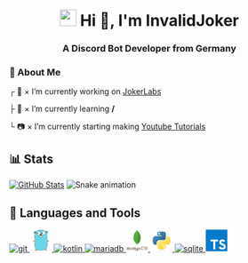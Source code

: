 <h1 align="center"><img src="https://cdn.discordapp.com/attachments/985551183479463998/1001856009670758470/coding2.gif" width="30px" height="30px"> Hi 👋, I'm InvalidJoker</h1>
<h3 align="center">A Discord Bot Developer from Germany</h3>

### 👋 About Me

┌ 🔭 × I’m currently working on [JokerLabs](https://discord.gg/DP4CsvyDAR)

├ 🌱 × I’m currently learning **/**

└ 📷 × I’m currently starting making [Youtube Tutorials](https://www.youtube.com/@invalidjoker_dev)

## 📊 Stats
[![GitHub Stats](https://github-readme-stats.vercel.app/api?username=invalidjokerde&count_private=true&show_icons=true&theme=transparent)](https://github.com/anuraghazra/github-readme-stats)
 ![Snake animation](https://github.com/InvalidJokerDE/InvalidJokerDE/blob/output/github-contribution-grid-snake.svg)

## 🔧 Languages and Tools
<p align="left"> <a href="https://git-scm.com/" target="_blank" rel="noreferrer"> <img src="https://www.vectorlogo.zone/logos/git-scm/git-scm-icon.svg" alt="git" width="40" height="40"/> </a> <a href="https://golang.org" target="_blank" rel="noreferrer"> <img src="https://raw.githubusercontent.com/devicons/devicon/master/icons/go/go-original.svg" alt="go" width="40" height="40"/> </a> <a href="https://kotlinlang.org" target="_blank" rel="noreferrer"> <img src="https://www.vectorlogo.zone/logos/kotlinlang/kotlinlang-icon.svg" alt="kotlin" width="40" height="40"/> </a> <a href="https://mariadb.org/" target="_blank" rel="noreferrer"> <img src="https://www.vectorlogo.zone/logos/mariadb/mariadb-icon.svg" alt="mariadb" width="40" height="40"/> </a> <a href="https://www.mongodb.com/" target="_blank" rel="noreferrer"> <img src="https://raw.githubusercontent.com/devicons/devicon/master/icons/mongodb/mongodb-original-wordmark.svg" alt="mongodb" width="40" height="40"/> </a> <a href="https://www.python.org" target="_blank" rel="noreferrer"> <img src="https://raw.githubusercontent.com/devicons/devicon/master/icons/python/python-original.svg" alt="python" width="40" height="40"/> </a> <a href="https://www.sqlite.org/" target="_blank" rel="noreferrer"> <img src="https://www.vectorlogo.zone/logos/sqlite/sqlite-icon.svg" alt="sqlite" width="40" height="40"/> </a> <a href="https://www.typescriptlang.org/" target="_blank" rel="noreferrer"> <img src="https://raw.githubusercontent.com/devicons/devicon/master/icons/typescript/typescript-original.svg" alt="typescript" width="40" height="40"/> </a> </p>
